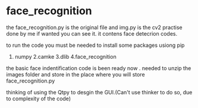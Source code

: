 # face_recognition

the face_recognition.py is the original file and img.py is the cv2 practise done by me if wanted you can see it.
 it contens face detecrion codes.

 to run the code you must be needed to install some packages usiong pip
1. numpy
2.camke
3.dlib
4.face_recognition

the basic face indentification code is been ready now .
 needed to unzip the images folder and store in the place where you will store face_recognition.py

thinking of using the Qtpy to desgin the GUI.(Can't use thinker to do so, due to complexity of the code)
